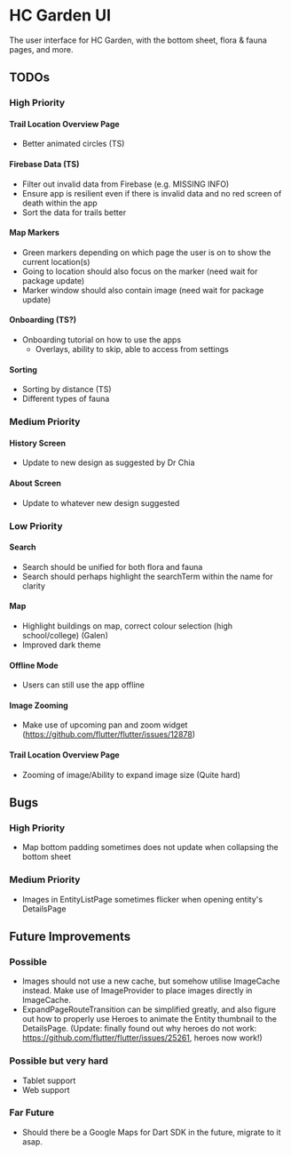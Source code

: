 # HC Garden UI

The user interface for HC Garden, with the bottom sheet, flora & fauna pages, and more.

## TODOs

### High Priority

#### Trail Location Overview Page
- Better animated circles (TS)

#### Firebase Data (TS)
- Filter out invalid data from Firebase (e.g. MISSING INFO)
- Ensure app is resilient even if there is invalid data and no red screen of death within the app
- Sort the data for trails better

#### Map Markers
- Green markers depending on which page the user is on to show the current location(s)
- Going to location should also focus on the marker (need wait for package update)
- Marker window should also contain image (need wait for package update)

#### Onboarding (TS?)
- Onboarding tutorial on how to use the apps
	- Overlays, ability to skip, able to access from settings

#### Sorting
- Sorting by distance (TS)
- Different types of fauna

### Medium Priority

#### History Screen
- Update to new design as suggested by Dr Chia

#### About Screen
- Update to whatever new design suggested

### Low Priority

#### Search
- Search should be unified for both flora and fauna
- Search should perhaps highlight the searchTerm within the name for clarity

#### Map
- Highlight buildings on map, correct colour selection (high school/college) (Galen)
- Improved dark theme

#### Offline Mode
- Users can still use the app offline

#### Image Zooming
- Make use of upcoming pan and zoom widget (https://github.com/flutter/flutter/issues/12878)

#### Trail Location Overview Page
- Zooming of image/Ability to expand image size (Quite hard)

## Bugs

### High Priority
- Map bottom padding sometimes does not update when collapsing the bottom sheet

### Medium Priority
- Images in EntityListPage sometimes flicker when opening entity's DetailsPage

## Future Improvements

### Possible
- Images should not use a new cache, but somehow utilise ImageCache instead. Make use of ImageProvider to place images directly in ImageCache.
- ExpandPageRouteTransition can be simplified greatly, and also figure out how to properly use Heroes to animate the Entity thumbnail to the DetailsPage. (Update: finally found out why heroes do not work: https://github.com/flutter/flutter/issues/25261, heroes now work!)

### Possible but very hard
- Tablet support
- Web support

### Far Future
- Should there be a Google Maps for Dart SDK in the future, migrate to it asap.
